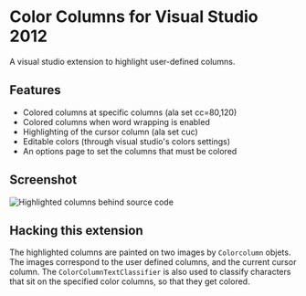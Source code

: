 Color Columns for Visual Studio 2012
====================================

A visual studio extension to highlight user-defined columns.

Features
--------

* Colored columns at specific columns (ala set cc=80,120)
* Colored columns when word wrapping is enabled
* Highlighting of the cursor column (ala set cuc)
* Editable colors (through visual studio's colors settings)
* An options page to set the columns that must be colored

Screenshot
----------

![Highlighted columns behind source code](https://raw.github.com/fpicalausa/Color-Column/master/screenshot.png "Color columns")

Hacking this extension
----------------------

The highlighted columns are painted on two images by `Colorcolumn` objets. The
images correspond to the user defined columns, and the current cursor column. 
The `ColorColumnTextClassifier` is also used to classify characters that sit on
the specified color columns, so that they get colored.

